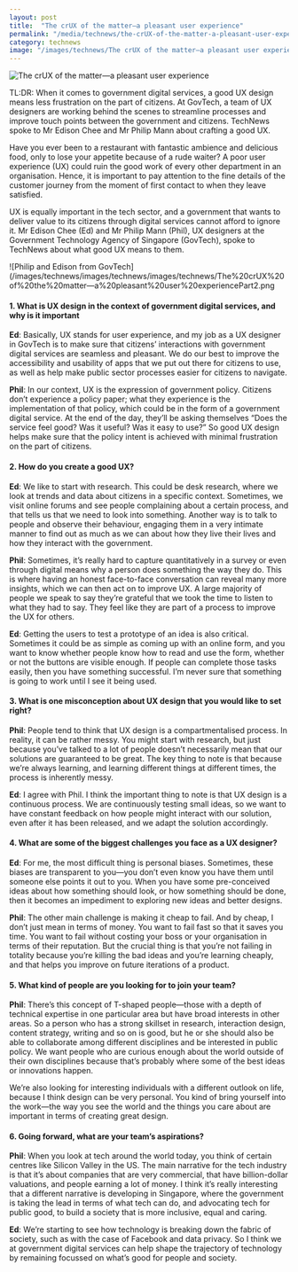```yaml
---
layout: post
title:  "The crUX of the matter—a pleasant user experience"
permalink: "/media/technews/the-crUX-of-the-matter-a-pleasant-user-experience"
category: technews
image: "/images/technews/The crUX of the matter—a pleasant user experiencePart1.png"
---
```


![The crUX of the matter—a pleasant user experience]({{site.baseurl}}/images/technews/The%20crUX%20of%20the%20matter—a%20pleasant%20user%20experiencePart1.png)

TL:DR: When it comes to government digital services, a good UX design means less frustration on the part of citizens. At GovTech, a team of UX designers are working behind the scenes to streamline processes and improve touch points between the government and citizens. TechNews spoke to Mr Edison Chee and Mr Philip Mann about crafting a good UX. 

Have you ever been to a restaurant with fantastic ambience and delicious food, only to lose your appetite because of a rude waiter? A poor user experience (UX) could ruin the good work of every other department in an organisation. Hence, it is important to pay attention to the fine details of the customer journey from the moment of first contact to when they leave satisfied.

UX is equally important in the tech sector, and a government that wants to deliver value to its citizens through digital services cannot afford to ignore it. Mr Edison Chee (Ed) and Mr Philip Mann (Phil), UX designers at the Government Technology Agency of Singapore (GovTech), spoke to TechNews about what good UX means to them.

![Philip and Edison from GovTech](/images/technews/images/technews/images/technews/The%20crUX%20of%20the%20matter—a%20pleasant%20user%20experiencePart2.png
      
#### **1. What is UX design in the context of government digital services, and why is it important**

**Ed**: Basically, UX stands for user experience, and my job as a UX designer in GovTech is to make sure that citizens’ interactions with government digital services are seamless and pleasant. We do our best to improve the accessibility and usability of apps that we put out there for citizens to use, as well as help make public sector processes easier for citizens to navigate.

**Phil**: In our context, UX is the expression of government policy. Citizens don’t experience a policy paper; what they experience is the implementation of that policy, which could be in the form of a government digital service. At the end of the day, they’ll be asking themselves “Does the service feel good? Was it useful? Was it easy to use?” So good UX design helps make sure that the policy intent is achieved with minimal frustration on the part of citizens.

#### **2. How do you create a good UX?**

**Ed**: We like to start with research. This could be desk research, where we look at trends and data about citizens in a specific context. Sometimes, we visit online forums and see people complaining about a certain process, and that tells us that we need to look into something. Another way is to talk to people and observe their behaviour, engaging them in a very intimate manner to find out as much as we can about how they live their lives and how they interact with the government.

**Phil**: Sometimes, it’s really hard to capture quantitatively in a survey or even through digital means why a person does something the way they do. This is where having an honest face-to-face conversation can reveal many more insights, which we can then act on to improve UX. A large majority of people we speak to say they’re grateful that we took the time to listen to what they had to say. They feel like they are part of a process to improve the UX for others.

**Ed**: Getting the users to test a prototype of an idea is also critical. Sometimes it could be as simple as coming up with an online form, and you want to know whether people know how to read and use the form, whether or not the buttons are visible enough. If people can complete those tasks easily, then you have something successful. I’m never sure that something is going to work until I see it being used. 

#### **3. What is one misconception about UX design that you would like to set right?**

**Phil**: People tend to think that UX design is a compartmentalised process. In reality, it can be rather messy. You might start with research, but just because you’ve talked to a lot of people doesn’t necessarily mean that our solutions are guaranteed to be great. The key thing to note is that because we’re always learning, and learning different things at different times, the process is inherently messy.

**Ed**: I agree with Phil. I think the important thing to note is that UX design is a continuous process. We are continuously testing small ideas, so we want to have constant feedback on how people might interact with our solution, even after it has been released, and we adapt the solution accordingly.

#### **4. What are some of the biggest challenges you face as a UX designer?**

**Ed**: For me, the most difficult thing is personal biases. Sometimes, these biases are transparent to you—you don’t even know you have them until someone else points it out to you. When you have some pre-conceived ideas about how something should look, or how something should be done, then it becomes an impediment to exploring new ideas and better designs.

**Phil**: The other main challenge is making it cheap to fail. And by cheap, I don’t just mean in terms of money. You want to fail fast so that it saves you time. You want to fail without costing your boss or your organisation in terms of their reputation. But the crucial thing is that you’re not failing in totality because you’re killing the bad ideas and you’re learning cheaply, and that helps you improve on future iterations of a product. 

#### **5. What kind of people are you looking for to join your team?**

**Phil**: There’s this concept of T-shaped people—those with a depth of technical expertise in one particular area but have broad interests in other areas. So a person who has a strong skillset in research, interaction design, content strategy, writing and so on is good, but he or she should also be able to collaborate among different disciplines and be interested in public policy. We want people who are curious enough about the world outside of their own disciplines because that’s probably where some of the best ideas or innovations happen.

We’re also looking for interesting individuals with a different outlook on life, because I think design can be very personal. You kind of bring yourself into the work—the way you see the world and the things you care about are important in terms of creating great design.

#### **6. Going forward, what are your team’s aspirations?**

**Phil**: When you look at tech around the world today, you think of certain centres like Silicon Valley in the US. The main narrative for the tech industry is that it’s about companies that are very commercial, that have billion-dollar valuations, and people earning a lot of money. I think it’s really interesting that a different narrative is developing in Singapore, where the government is taking the lead in terms of what tech can do, and advocating tech for public good, to build a society that is more inclusive, equal and caring.

**Ed**: We’re starting to see how technology is breaking down the fabric of society, such as with the case of Facebook and data privacy. So I think we at government digital services can help shape the trajectory of technology by remaining focussed on what’s good for people and society.
